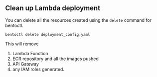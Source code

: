 ## Clean up Lambda deployment

You can delete all the resources created using the `delete` command for
bentoctl.
```
bentoctl delete deployment_config.yaml
```

This will remove
1. Lambda Function
2. ECR repository and all the images pushed
3. API Gateway
4. any IAM roles generated.
